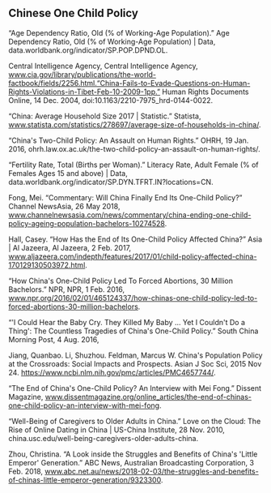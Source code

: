## Chinese One Child Policy

“Age Dependency Ratio, Old (% of Working-Age Population).” Age Dependency Ratio, Old (% of Working-Age Population) | Data, data.worldbank.org/indicator/SP.POP.DPND.OL. 

Central Intelligence Agency, Central Intelligence Agency, www.cia.gov/library/publications/the-world-factbook/fields/2256.html.“China-Fails-to-Evade-Questions-on-Human-Rights-Violations-in-Tibet-Feb-10-2009-1pp.” Human Rights Documents Online, 14 Dec. 2004, doi:10.1163/2210-7975_hrd-0144-0022.

“China: Average Household Size 2017 | Statistic.” Statista,  www.statista.com/statistics/278697/average-size-of-households-in-china/.

“China's Two-Child Policy: An Assault on Human Rights.” OHRH, 19 Jan. 2016, ohrh.law.ox.ac.uk/the-two-child-policy-an-assault-on-human-rights/.

“Fertility Rate, Total (Births per Woman).” Literacy Rate, Adult Female (% of Females Ages 15 and above) | Data, data.worldbank.org/indicator/SP.DYN.TFRT.IN?locations=CN.

Fong, Mei. “Commentary: Will China Finally End Its One-Child Policy?” Channel NewsAsia, 26 May 2018, www.channelnewsasia.com/news/commentary/china-ending-one-child-policy-ageing-population-bachelors-10274528.

Hall, Casey. “How Has the End of Its One-Child Policy Affected China?” Asia | Al Jazeera, Al Jazeera, 2 Feb. 2017, www.aljazeera.com/indepth/features/2017/01/child-policy-affected-china-170129130503972.html.

“How China's One-Child Policy Led To Forced Abortions, 30 Million Bachelors.” NPR, NPR, 1 Feb. 2016, www.npr.org/2016/02/01/465124337/how-chinas-one-child-policy-led-to-forced-abortions-30-million-bachelors.

“'I Could Hear the Baby Cry. They Killed My Baby ... Yet I Couldn't Do a Thing': The Countless Tragedies of China's One-Child Policy.” South China Morning Post, 4 Aug. 2016, 

Jiang, Quanbao. Li, Shuzhou. Feldman, Marcus W. China's Population Policy  at the Crossroads: Social Impacts and Prospects. Asian J Soc Sci, 2015 Nov 24. https://www.ncbi.nlm.nih.gov/pmc/articles/PMC4657744/.

“The End of China's One-Child Policy? An Interview with Mei Fong.” Dissent Magazine,  www.dissentmagazine.org/online_articles/the-end-of-chinas-one-child-policy-an-interview-with-mei-fong.

“Well-Being of Caregivers to Older Adults in China.” Love on the Cloud: The Rise of  Online Dating in China | US-China Institute, 28 Nov. 2010, china.usc.edu/well-being-caregivers-older-adults-china.

Zhou, Christina. “A Look inside the Struggles and Benefits of China's 'Little Emperor'  Generation.” ABC News, Australian Broadcasting Corporation, 3 Feb. 2018,  www.abc.net.au/news/2018-02-03/the-struggles-and-benefits-of-chinas-little-emperor-generation/9323300.
